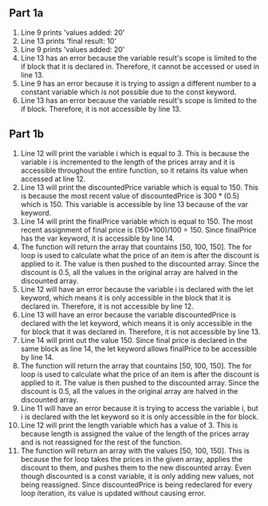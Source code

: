 ## Part 1a

1. Line 9 prints 'values added: 20'
2. Line 13 prints 'final result: 10'
3. Line 9 prints 'values added: 20'
4. Line 13 has an error because the variable result's scope is limited to the if block that it is declared in. Therefore, it cannot be accessed or used in line 13.
5. Line 9 has an error because it is trying to assign a different number to a constant variable which is not possible due to the const keyword.
6. Line 13 has an error because the variable result's scope is limited to the if block. Therefore, it is not accessible by line 13.

## Part 1b

1. Line 12 will print the variable i which is equal to 3. This is because the variable i is incremented to the length of the prices array and it is accessible throughout the entire function, so it retains its value when accessed at line 12.
2. Line 13 will print the discountedPrice variable which is equal to 150. This is because the most recent value of discountedPrice is 300 * (0.5) which is 150. This variable is accessible by line 13 because of the var keyword.
3. Line 14 will print the finalPrice variable which is equal to 150. The most recent assignment of final price is (150*100)/100 = 150. Since finalPrice has the var keyword, it is accessible by line 14.
4. The function will return the array that countains [50, 100, 150]. The for loop is used to calculate what the price of an item is after the discount is applied to it. The value is then pushed to the discounted array. Since the discount is 0.5, all the values in the original array are halved in the discounted array.
5. Line 12 will have an error because the variable i is declared with the let keyword, which means it is only accessible in the block that it is declared in. Therefore, it is not accessible by line 12.
6. Line 13 will have an error because the variable discountedPrice is declared with the let keyword, which means it is only accessible in the for block that it was declared in. Therefore, it is not accessible by line 13.
7. Line 14 will print out the value 150. Since final price is declared in the same block as line 14, the let keyword allows finalPrice to be accessible by line 14.
8. The function will return the array that countains [50, 100, 150]. The for loop is used to calculate what the price of an item is after the discount is applied to it. The value is then pushed to the discounted array. Since the discount is 0.5, all the values in the original array are halved in the discounted array.
9. Line 11 will have an error because it is trying to access the variable i, but i is declared with the let keyword so it is only accessible in the for block.
10. Line 12 will print the length variable which has a value of 3. This is because length is assigned the value of the length of the prices array and is not reassigned for the rest of the function.
11. The function will return an array with the values [50, 100, 150]. This is because the for loop takes the prices in the given array, applies the discount to them, and pushes them to the new discounted array. Even though discounted is a const variable, it is only adding new values, not being reassigned. Since discountedPrice is being redeclared for every loop iteration, its value is updated without causing error.